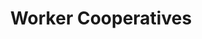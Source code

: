 ---
title: Worker Cooperatives
type: Lecture
location: BA Graphic Design, Kingston School of Art, London, UK
subtext:
dateFormat: # "year", otherwise will be displayed MM.YYYY
dateEnd: 
dateStart: 2022-03-10
url: 
---
